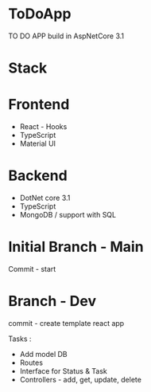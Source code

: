 # ToDoApp

TO DO APP build in AspNetCore 3.1

# Stack

# Frontend

- React - Hooks
- TypeScript
- Material UI

# Backend

- DotNet core 3.1
- TypeScript
- MongoDB / support with SQL

# Initial Branch - Main

Commit - start

# Branch - Dev

commit - create template react app

Tasks :

- Add model DB
- Routes
- Interface for Status & Task
- Controllers - add, get, update, delete

